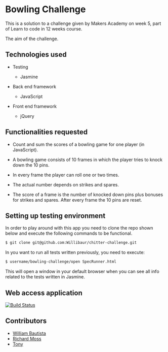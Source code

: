 Bowling Challenge
=================

This is a solution to a challenge given by Makers Academy on week 5, part of Learn
to code in 12 weeks course.

The aim of the challenge.


Technologies used
-----------------

  * Testing
    * Jasmine

  * Back end framework
    * JavaScript

  * Front end framework
    * jQuery


Functionalities requested
-------------------------

- Count and sum the scores of a bowling game for one player (in JavaScript).

- A bowling game consists of 10 frames in which the player tries to knock down the
10 pins.

- In every frame the player can roll one or two times.

- The actual number depends on strikes and spares.

- The score of a frame is the number of knocked down pins plus bonuses for
strikes and spares. After every frame the 10 pins are reset.


Setting up testing environment
------------------------------

In order to play around with this app you need to clone the repo shown below and
execute the following commands to be functional.

```sh
$ git clone git@github.com:Willibaur/chitter-challenge.git
```

In you want to run all tests written previously, you need to execute:

```sh
$ username/bowling-challenge/open SpecRunner.html
```

This will open a window in your default browser when you can see all info related
to the tests written in Jasmine.

Web access application
-----------------------

[![Build Status](https://travis-ci.org/makersacademy/bowling-challenge.svg?branch=master)](https://travis-ci.org/makersacademy/bowling-challenge)

Contributors
------------

* [William Bautista](https://github.com/Willibaur)
* [Richard Moss](https://github.com/ric9176)
* [Tony](https://github.com/TY231618)
